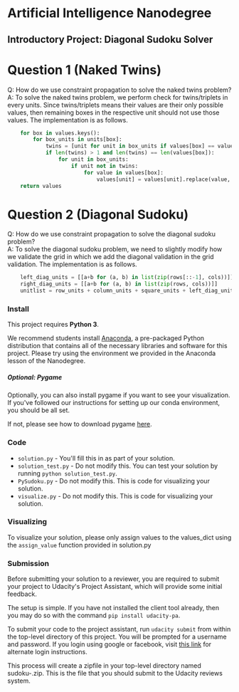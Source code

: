 # Artificial Intelligence Nanodegree
## Introductory Project: Diagonal Sudoku Solver

# Question 1 (Naked Twins)
Q: How do we use constraint propagation to solve the naked twins problem?  
A: To solve the naked twins problem, we perform check for twins/triplets in every units. Since twins/triplets means their values are their only possible values, then remaining boxes in the respective unit should not use those values.
The implementation is as follows.
```python
    for box in values.keys():
        for box_units in units[box]:
            twins = [unit for unit in box_units if values[box] == values[unit]]
            if len(twins) > 1 and len(twins) == len(values[box]):
                for unit in box_units:
                    if unit not in twins:
                        for value in values[box]:
                            values[unit] = values[unit].replace(value, "")
    return values
```

# Question 2 (Diagonal Sudoku)
Q: How do we use constraint propagation to solve the diagonal sudoku problem?  
A: To solve the diagonal sudoku problem, we need to slightly modify how we validate the grid in which we add the diagonal validation in the grid validation.
The implementation is as follows.
```python
    left_diag_units = [[a+b for (a, b) in list(zip(rows[::-1], cols))]]
    right_diag_units = [[a+b for (a, b) in list(zip(rows, cols))]]
    unitlist = row_units + column_units + square_units + left_diag_units + right_diag_units
```

### Install

This project requires **Python 3**.

We recommend students install [Anaconda](https://www.continuum.io/downloads), a pre-packaged Python distribution that contains all of the necessary libraries and software for this project. 
Please try using the environment we provided in the Anaconda lesson of the Nanodegree.

##### Optional: Pygame

Optionally, you can also install pygame if you want to see your visualization. If you've followed our instructions for setting up our conda environment, you should be all set.

If not, please see how to download pygame [here](http://www.pygame.org/download.shtml).

### Code

* `solution.py` - You'll fill this in as part of your solution.
* `solution_test.py` - Do not modify this. You can test your solution by running `python solution_test.py`.
* `PySudoku.py` - Do not modify this. This is code for visualizing your solution.
* `visualize.py` - Do not modify this. This is code for visualizing your solution.

### Visualizing

To visualize your solution, please only assign values to the values_dict using the `assign_value` function provided in solution.py

### Submission
Before submitting your solution to a reviewer, you are required to submit your project to Udacity's Project Assistant, which will provide some initial feedback.  

The setup is simple.  If you have not installed the client tool already, then you may do so with the command `pip install udacity-pa`.  

To submit your code to the project assistant, run `udacity submit` from within the top-level directory of this project.  You will be prompted for a username and password.  If you login using google or facebook, visit [this link](https://project-assistant.udacity.com/auth_tokens/jwt_login) for alternate login instructions.

This process will create a zipfile in your top-level directory named sudoku-<id>.zip.  This is the file that you should submit to the Udacity reviews system.


